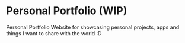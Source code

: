 # Personal Portfolio (WIP)

Personal Portfolio Website for showcasing personal projects, apps and things I want to share with the world :D
